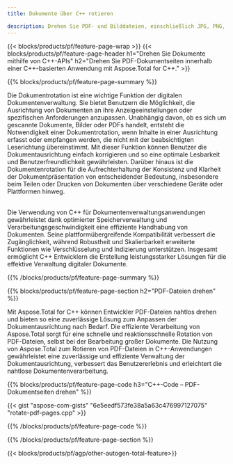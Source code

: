 ```yaml
---
title: Dokumente über C++ rotieren 

description: Drehen Sie PDF- und Bilddateien, einschließlich JPG, PNG, BMP, GIF, TIFF, SVG, über Ihre C++-Anwendung.
---
```


{{< blocks/products/pf/feature-page-wrap >}}
{{< blocks/products/pf/feature-page-header h1="Drehen Sie Dokumente mithilfe von C++-APIs" h2="Drehen Sie PDF-Dokumentseiten innerhalb einer C++-basierten Anwendung mit Aspose.Total for C++." >}}

{{% blocks/products/pf/feature-page-summary %}}

Die Dokumentrotation ist eine wichtige Funktion der digitalen Dokumentenverwaltung. Sie bietet Benutzern die Möglichkeit, die Ausrichtung von Dokumenten an ihre Anzeigeeinstellungen oder spezifischen Anforderungen anzupassen. Unabhängig davon, ob es sich um gescannte Dokumente, Bilder oder PDFs handelt, entsteht die Notwendigkeit einer Dokumentrotation, wenn Inhalte in einer Ausrichtung erfasst oder empfangen werden, die nicht mit der beabsichtigten Leserichtung übereinstimmt. Mit dieser Funktion können Benutzer die Dokumentausrichtung einfach korrigieren und so eine optimale Lesbarkeit und Benutzerfreundlichkeit gewährleisten. Darüber hinaus ist die Dokumentenrotation für die Aufrechterhaltung der Konsistenz und Klarheit der Dokumentpräsentation von entscheidender Bedeutung, insbesondere beim Teilen oder Drucken von Dokumenten über verschiedene Geräte oder Plattformen hinweg. <br /><br />

Die Verwendung von C++ für Dokumentenverwaltungsanwendungen gewährleistet dank optimierter Speicherverwaltung und Verarbeitungsgeschwindigkeit eine effiziente Handhabung von Dokumenten. Seine plattformübergreifende Kompatibilität verbessert die Zugänglichkeit, während Robustheit und Skalierbarkeit erweiterte Funktionen wie Verschlüsselung und Indizierung unterstützen. Insgesamt ermöglicht C++ Entwicklern die Erstellung leistungsstarker Lösungen für die effektive Verwaltung digitaler Dokumente.

{{% /blocks/products/pf/feature-page-summary  %}}


{{% blocks/products/pf/feature-page-section  h2="PDF-Dateien drehen" %}}

Mit Aspose.Total for C++ können Entwickler PDF-Dateien nahtlos drehen und bieten so eine zuverlässige Lösung zum Anpassen der Dokumentausrichtung nach Bedarf. Die effiziente Verarbeitung von Aspose.Total sorgt für eine schnelle und reaktionsschnelle Rotation von PDF-Dateien, selbst bei der Bearbeitung großer Dokumente. Die Nutzung von Aspose.Total zum Rotieren von PDF-Dateien in C++-Anwendungen gewährleistet eine zuverlässige und effiziente Verwaltung der Dokumentausrichtung, verbessert das Benutzererlebnis und erleichtert die nahtlose Dokumentenverarbeitung.

{{% blocks/products/pf/feature-page-code h3="C++-Code – PDF-Dokumentseiten drehen" %}}

{{< gist "aspose-com-gists" "6e5eedf573fe38a5a63c476997127075" "rotate-pdf-pages.cpp" >}}

{{% /blocks/products/pf/feature-page-code  %}}

{{% /blocks/products/pf/feature-page-section %}}

{{< blocks/products/pf/agp/other-autogen-total-feature>}}